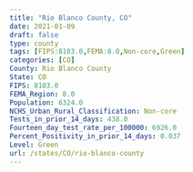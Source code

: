 ```yaml
---
title: "Rio Blanco County, CO"
date: 2021-01-09
draft: false
type: county
tags: [FIPS:8103.0,FEMA:8.0,Non-core,Green]
categories: [CO]
County: Rio Blanco County
State: CO
FIPS: 8103.0
FEMA_Region: 8.0
Population: 6324.0
NCHS_Urban_Rural_Classification: Non-core
Tests_in_prior_14_days: 438.0
Fourteen_day_test_rate_per_100000: 6926.0
Percent_Positivity_in_prior_14_days: 0.037
Level: Green
url: /states/CO/rio-blanco-county
---
```



